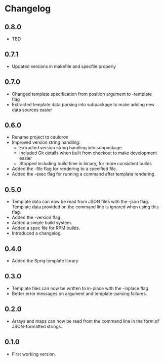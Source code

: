 # Changelog

## 0.8.0
* TBD

## 0.7.1
* Updated versions in makefile and specfile properly

## 0.7.0
* Changed template specification from position argument to -template flag
* Extracted template data parsing into subpackage to make adding new data sources easier

## 0.6.0
* Rename project to cauldron
* Improved version string handling:
  * Extracted version string handling into subpackage
  * Included Git details when built from checkout to make development easier
  * Stopped including build time in binary, for more consistent builds
* Added the -file flag for rendering to a specified file.
* Added the -exec flag for running a command after template rendering.

## 0.5.0
* Template data can now be read from JSON files with the -json flag. Template data provided on the command line is ignored when using this flag.
* Added the -version flag.
* Added a simple build system.
* Added a spec file for RPM builds.
* Introduced a changelog.

## 0.4.0
* Added the Sprig template library 

## 0.3.0
* Template files can now be written to in-place with the -inplace flag.
* Better error messages on argument and template-parsing failures.

## 0.2.0
* Arrays and maps can now be read from the command line in the form of JSON-formatted strings.

## 0.1.0
* First working version.
